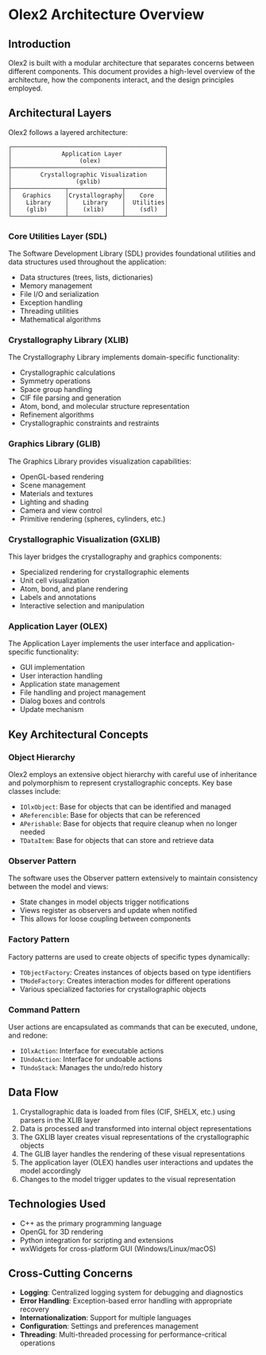 # Olex2 Architecture Overview

## Introduction

Olex2 is built with a modular architecture that separates concerns between different components. This document provides a high-level overview of the architecture, how the components interact, and the design principles employed.

## Architectural Layers

Olex2 follows a layered architecture:

```
┌───────────────────────────────────────────┐
│              Application Layer            │
│                   (olex)                  │
├───────────────────────────────────────────┤
│        Crystallographic Visualization     │
│                  (gxlib)                  │
├───────────────┬───────────────┬───────────┤
│   Graphics    │Crystallography│    Core   │
│    Library    │    Library    │  Utilities│
│    (glib)     │    (xlib)     │    (sdl)  │
└───────────────┴───────────────┴───────────┘
```

### Core Utilities Layer (SDL)

The Software Development Library (SDL) provides foundational utilities and data structures used throughout the application:

- Data structures (trees, lists, dictionaries)
- Memory management
- File I/O and serialization
- Exception handling
- Threading utilities
- Mathematical algorithms

### Crystallography Library (XLIB)

The Crystallography Library implements domain-specific functionality:

- Crystallographic calculations
- Symmetry operations
- Space group handling
- CIF file parsing and generation
- Atom, bond, and molecular structure representation
- Refinement algorithms
- Crystallographic constraints and restraints

### Graphics Library (GLIB)

The Graphics Library provides visualization capabilities:

- OpenGL-based rendering
- Scene management
- Materials and textures
- Lighting and shading
- Camera and view control
- Primitive rendering (spheres, cylinders, etc.)

### Crystallographic Visualization (GXLIB)

This layer bridges the crystallography and graphics components:

- Specialized rendering for crystallographic elements
- Unit cell visualization
- Atom, bond, and plane rendering
- Labels and annotations
- Interactive selection and manipulation

### Application Layer (OLEX)

The Application Layer implements the user interface and application-specific functionality:

- GUI implementation
- User interaction handling
- Application state management
- File handling and project management
- Dialog boxes and controls
- Update mechanism

## Key Architectural Concepts

### Object Hierarchy

Olex2 employs an extensive object hierarchy with careful use of inheritance and polymorphism to represent crystallographic concepts. Key base classes include:

- `IOlxObject`: Base for objects that can be identified and managed
- `AReferencible`: Base for objects that can be referenced
- `APerishable`: Base for objects that require cleanup when no longer needed
- `TDataItem`: Base for objects that can store and retrieve data

### Observer Pattern

The software uses the Observer pattern extensively to maintain consistency between the model and views:

- State changes in model objects trigger notifications
- Views register as observers and update when notified
- This allows for loose coupling between components

### Factory Pattern

Factory patterns are used to create objects of specific types dynamically:

- `TObjectFactory`: Creates instances of objects based on type identifiers
- `TModeFactory`: Creates interaction modes for different operations
- Various specialized factories for crystallographic objects

### Command Pattern

User actions are encapsulated as commands that can be executed, undone, and redone:

- `IOlxAction`: Interface for executable actions
- `IUndoAction`: Interface for undoable actions
- `TUndoStack`: Manages the undo/redo history

## Data Flow

1. Crystallographic data is loaded from files (CIF, SHELX, etc.) using parsers in the XLIB layer
2. Data is processed and transformed into internal object representations
3. The GXLIB layer creates visual representations of the crystallographic objects
4. The GLIB layer handles the rendering of these visual representations
5. The application layer (OLEX) handles user interactions and updates the model accordingly
6. Changes to the model trigger updates to the visual representation

## Technologies Used

- C++ as the primary programming language
- OpenGL for 3D rendering
- Python integration for scripting and extensions
- wxWidgets for cross-platform GUI (Windows/Linux/macOS)

## Cross-Cutting Concerns

- **Logging**: Centralized logging system for debugging and diagnostics
- **Error Handling**: Exception-based error handling with appropriate recovery
- **Internationalization**: Support for multiple languages
- **Configuration**: Settings and preferences management
- **Threading**: Multi-threaded processing for performance-critical operations

